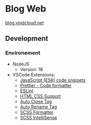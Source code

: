 # Blog Web

[blog.voidcloud.net](https://blog.voidcloud.net/)

## Development

### Environement

- NodeJS
  - Version: 18
- VSCode Extensions:
  - [JavaScript (ES6) code snippets](https://marketplace.visualstudio.com/items?itemName=xabikos.JavaScriptSnippets)
  - [Prettier - Code formatter](https://marketplace.visualstudio.com/items?itemName=esbenp.prettier-vscode)
  - [ESLint](https://marketplace.visualstudio.com/items?itemName=dbaeumer.vscode-eslint)
  - [HTML CSS Support](https://marketplace.visualstudio.com/items?itemName=ecmel.vscode-html-css)
  - [Auto Close Tag](https://marketplace.visualstudio.com/items?itemName=formulahendry.auto-close-tag)
  - [Auto Rename Tag](https://marketplace.visualstudio.com/items?itemName=formulahendry.auto-rename-tag)
  - [SCSS Formatter](https://marketplace.visualstudio.com/items?itemName=sibiraj-s.vscode-scss-formatter)
  - [SCSS IntelliSense](https://marketplace.visualstudio.com/items?itemName=mrmlnc.vscode-scss)

